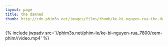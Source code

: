 ```yaml
---
layout: page
title: the damned
thumb: http://cdn.phim3s.net/images/films/thumb/ke-bi-nguyen-rua-the-damned-2013.jpg
---
```

{% include jwpadv src='//phim3s.net/phim-le/ke-bi-nguyen-rua_7800/xem-phim//video.mp4' %}